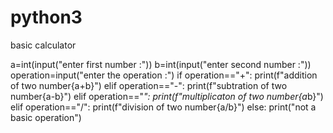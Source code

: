 # python3
basic calculator

a=int(input("enter first number :"))
b=int(input("enter second number :"))
operation=input("enter the operation :")
if operation=="+":
    print(f"addition of two number{a+b}")
elif operation=="-":
    print(f"subtration of two number{a-b}")
elif operation=="*":
    print(f"multiplicaton of two number{a*b}")
elif operation=="/":
    print(f"division of two number{a/b}")
else:
    print("not a basic operation")

